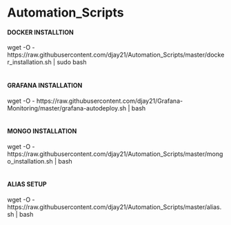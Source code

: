 # Automation_Scripts

<h4> DOCKER INSTALLTION </h4> 
wget -O - https://raw.githubusercontent.com/djay21/Automation_Scripts/master/docker_installation.sh | sudo bash <br> <br>

<h4> GRAFANA INSTALLATION </h4>
wget -O - https://raw.githubusercontent.com/djay21/Grafana-Monitoring/master/grafana-autodeploy.sh | bash <br> <br>


<h4> MONGO INSTALLATION </h4>
wget -O - https://raw.githubusercontent.com/djay21/Automation_Scripts/master/mongo_installation.sh | bash <br> <br>

<h4> ALIAS SETUP </h4>
wget -O - https://raw.githubusercontent.com/djay21/Automation_Scripts/master/alias.sh | bash <br> <br>
